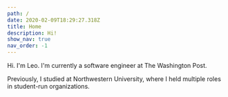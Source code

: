 ```yaml
---
path: /
date: 2020-02-09T18:29:27.318Z
title: Home
description: Hi!
show_nav: true
nav_order: -1
---
```

Hi. I'm Leo. I'm currently a software engineer at The Washington Post.

Previously, I studied at Northwestern University, where I held multiple roles in student-run organizations.
